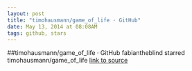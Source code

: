 ```yaml
---
layout: post
title: "timohausmann/game_of_life · GitHub"
date: May 13, 2014 at 08:08AM
tags: github, stars
---
```

##timohausmann/game_of_life · GitHub
fabiantheblind starred timohausmann/game_of_life
[link to source](http://ift.tt/QD6bsK) 
